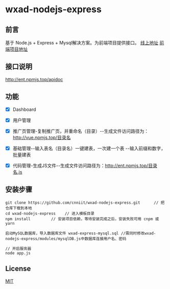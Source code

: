 # wxad-nodejs-express


## 前言

基于 Node.js + Express + Mysql解决方案。为前端项目提供接口。
[线上地址](http://vue.npmjs.top/) [前端项目地址](https://github.com/cnniit/wxad-nodejs-element-ui)


## 接口说明
http://ent.npmjs.top/apidoc


## 功能
-   [x] Dashboard
-   [x] 用户管理
-   [x] 推广页管理-复制推广页，并重命名（目录）--生成文件访问路径为：http://vue.npmjs.top/目录名
-   [x] 基础管理--输入表名（目录名）一键建表，一次建一个表 --输入前缀和数字，批量建表
-   [x] 代码管理-生成JS文件--生成文件访问路径为：http://ent.npmjs.top/目录名.js


## 安装步骤

```
git clone https://github.com/cnniit/wxad-nodejs-express.git      // 把仓库下载到本地
cd wxad-nodejs-express    // 进入模板目录
npm install         // 安装项目依赖，等待安装完成之后，安装失败可用 cnpm 或 yarn

启动MySQL数据库，导入数据库文件 wxad-express-mysql.sql //需同时修改wxad-nodejs-express/modules/mysqlDB.js中数据库连接用户名、密码

// 开启服务器
node app.js

```

## License

[MIT](https://github.com/cnniit/wxad-nodejs-express/blob/master/LICENSE)

